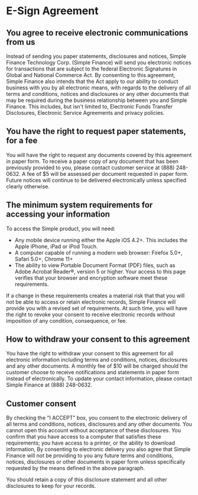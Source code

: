 # E-Sign Agreement

## You agree to receive electronic communications from us

Instead of sending you paper statements, disclosures and notices, Simple Finance Technology Corp. (Simple Finance) will send you electronic notices for transactions that are subject to the federal Electronic Signatures in Global and National Commerce Act. By consenting to this agreement, Simple Finance also intends that the Act apply to our ability to conduct business with you by all electronic means, with regards to the delivery of all terms and conditions, notices and disclosures or any other documents that may be required during the business relationship between you and Simple Finance. This includes, but isn't limited to, Electronic Funds Transfer Disclosures, Electronic Service Agreements and privacy policies.

## You have the right to request paper statements, for a fee

You will have the right to request any documents covered by this agreement in paper form. To receive a paper copy of any document that has been previously provided to you, please contact customer service at (888) 248-0632. A fee of $5 will be assessed per document requested in paper form. Future notices will continue to be delivered electronically unless specified clearly otherwise.

## The minimum system requirements for accessing your information

To access the Simple product, you will need:

* Any mobile device running either the Apple iOS 4.2+. This includes the Apple iPhone, iPad or iPod Touch.
* A computer capable of running a modern web browser: Firefox 5.0+, Safari 5.0+, Chrome 11+
* The ability to view Portable Document Format (PDF) files, such as Adobe Acrobat Reader®, version 5 or higher.
Your access to this page verifies that your browser and encryption software meet these requirements.

If a change in these requirements creates a material risk that that you will not be able to access or retain electronic records, Simple Finance will provide you with a revised set of requirements. At such time, you will have the right to revoke your consent to receive electronic records without imposition of any condition, consequence, or fee.

## How to withdraw your consent to this agreement

You have the right to withdraw your consent to this agreement for all electronic information including terms and conditions, notices, disclosures and any other documents. A monthly fee of $10 will be charged should the customer choose to receive notifications and statements in paper form instead of electronically. To update your contact information, please contact Simple Finance at (888) 248-0632.

## Customer consent

By checking the "I ACCEPT" box, you consent to the electronic delivery of all terms and conditions, notices, disclosures and any other documents. You cannot open this account without acceptance of these disclosures. You confirm that you have access to a computer that satisfies these requirements; you have access to a printer, or the ability to download information, By consenting to electronic delivery you also agree that Simple Finance will not be providing to you any future terms and conditions, notices, disclosures or other documents in paper form unless specifically requested by the means defined in the above paragraph.

You should retain a copy of this disclosure statement and all other disclosures to keep for your records.